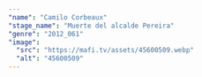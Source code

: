 ```yaml
---
"name": "Camilo Corbeaux"
"stage_name": "Muerte del alcalde Pereira"
"genre": "2012_061"
"image":
  "src": "https://mafi.tv/assets/45600509.webp"
  "alt": "45600509"
---
```

